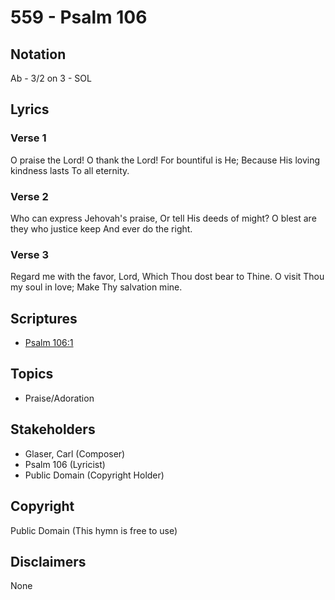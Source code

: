 # 559 - Psalm 106

## Notation

Ab - 3/2 on 3 - SOL

## Lyrics

### Verse 1

O praise the Lord! O thank the Lord! For bountiful is He; Because His loving kindness lasts To all eternity. 

### Verse 2

Who can express Jehovah's praise, Or tell His deeds of might? O blest are they who justice keep And ever do the right.

### Verse 3

Regard me with the favor, Lord, Which Thou dost bear to Thine. O visit Thou my soul in love; Make Thy salvation mine. 


## Scriptures

- [Psalm 106:1](https://www.biblegateway.com/passage/?search=Psalm%20106%3A1)

## Topics

- Praise/Adoration

## Stakeholders

- Glaser, Carl (Composer)
- Psalm 106 (Lyricist)
- Public Domain (Copyright Holder)

## Copyright

Public Domain
(This hymn is free to use)

## Disclaimers

None

